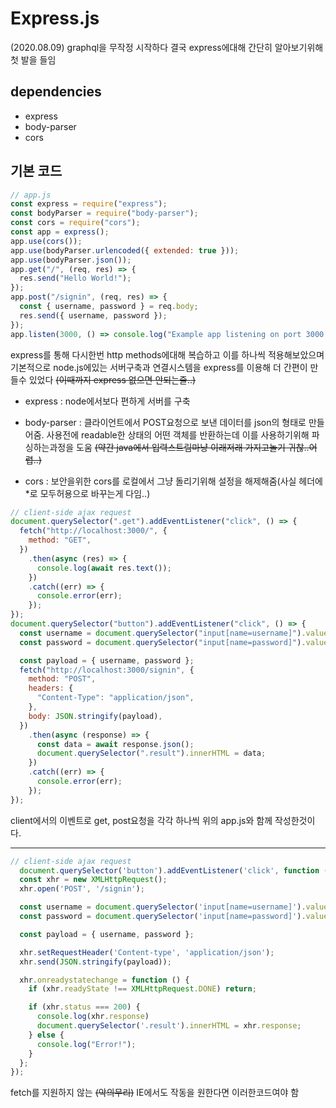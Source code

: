 # Express.js

(2020.08.09)
graphql을 무작정 시작하다 결국 express에대해 간단히 알아보기위해 첫 발을 들임

## dependencies

- express
- body-parser
- cors

## 기본 코드

```javascript
// app.js
const express = require("express");
const bodyParser = require("body-parser");
const cors = require("cors");
const app = express();
app.use(cors());
app.use(bodyParser.urlencoded({ extended: true }));
app.use(bodyParser.json());
app.get("/", (req, res) => {
  res.send("Hello World!");
});
app.post("/signin", (req, res) => {
  const { username, password } = req.body;
  res.send({ username, password });
});
app.listen(3000, () => console.log("Example app listening on port 3000!"));

```

express를 통해 다시한번 http methods에대해 복습하고 이를 하나씩 적용해보았으며 기본적으로 node.js에있는 서버구축과 연결시스템을 express를 이용해 더 간편이 만들수 있었다
~~(이때까지 express 없으면 안되는줄..)~~

- express : node에서보다 편하게 서버를 구축
- body-parser : 클라이언트에서 POST요청으로 보낸 데이터를 json의 형태로 만들어줌. 사용전에 readable한 상태의 어떤 객체를 반환하는데 이를 사용하기위해 파싱하는과정을 도움
~~(약간 java에서 입력스트림마냥 이래저래 가지고놀기 귀찮..어렵..)~~

- cors : 보안을위한 cors를 로컬에서 그냥 돌리기위해 설정을 해제해줌(사실 헤더에 *로 모두허용으로 바꾸는게 다임..)

```javascript
// client-side ajax request
document.querySelector(".get").addEventListener("click", () => {
  fetch("http://localhost:3000/", {
    method: "GET",
  })
    .then(async (res) => {
      console.log(await res.text());
    })
    .catch((err) => {
      console.error(err);
    });
});
document.querySelector("button").addEventListener("click", () => {
  const username = document.querySelector("input[name=username]").value;
  const password = document.querySelector("input[name=password]").value;

  const payload = { username, password };
  fetch("http://localhost:3000/signin", {
    method: "POST",
    headers: {
      "Content-Type": "application/json",
    },
    body: JSON.stringify(payload),
  })
    .then(async (response) => {
      const data = await response.json();
      document.querySelector(".result").innerHTML = data;
    })
    .catch((err) => {
      console.error(err);
    });
});
```

client에서의 이벤트로 get, post요청을 각각 하나씩 위의 app.js와 함께 작성한것이다.

---

```javascript
// client-side ajax request
  document.querySelector('button').addEventListener('click', function () {
  const xhr = new XMLHttpRequest();
  xhr.open('POST', '/signin');

  const username = document.querySelector('input[name=username]').value;
  const password = document.querySelector('input[name=password]').value;

  const payload = { username, password };

  xhr.setRequestHeader('Content-type', 'application/json');
  xhr.send(JSON.stringify(payload));

  xhr.onreadystatechange = function () {
    if (xhr.readyState !== XMLHttpRequest.DONE) return;

    if (xhr.status === 200) {
      console.log(xhr.response)
      document.querySelector('.result').innerHTML = xhr.response;
    } else {
      console.log("Error!");
    }
  };
});
```

fetch를 지원하지 않는 ~~(악의무리)~~ IE에서도 작동을 원한다면 이러한코드여야 함